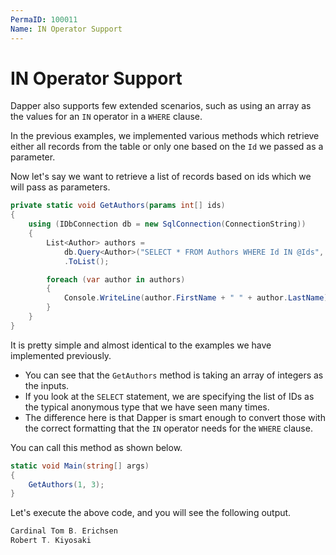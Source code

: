 ```yaml
---
PermaID: 100011
Name: IN Operator Support
---
```


# IN Operator Support

Dapper also supports few extended scenarios, such as using an array as the values for an `IN` operator in a `WHERE` clause. 

In the previous examples, we implemented various methods which retrieve either all records from the table or only one based on the `Id` we passed as a parameter. 

Now let's say we want to retrieve a list of records based on ids which we will pass as parameters. 

```csharp
private static void GetAuthors(params int[] ids)
{
    using (IDbConnection db = new SqlConnection(ConnectionString))
    {
        List<Author> authors = 
            db.Query<Author>("SELECT * FROM Authors WHERE Id IN @Ids", new { Ids = ids })
            .ToList();

        foreach (var author in authors)
        {
            Console.WriteLine(author.FirstName + " " + author.LastName);
        }
    }
}
```

It is pretty simple and almost identical to the examples we have implemented previously.

 - You can see that the `GetAuthors` method is taking an array of integers as the inputs. 
 - If you look at the `SELECT` statement, we are specifying the list of IDs as the typical anonymous type that we have seen many times. 
 - The difference here is that Dapper is smart enough to convert those with the correct formatting that the `IN` operator needs for the `WHERE` clause. 

You can call this method as shown below.

```csharp
static void Main(string[] args)
{
    GetAuthors(1, 3);
}
```

Let's execute the above code, and you will see the following output.

```csharp
Cardinal Tom B. Erichsen
Robert T. Kiyosaki
```

